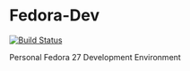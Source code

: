 # Fedora-Dev

[![Build Status](https://travis-ci.org/HauptJ/Fedora-Dev.svg?branch=master)](https://travis-ci.org/HauptJ/Fedora-Dev)

Personal Fedora 27 Development Environment
